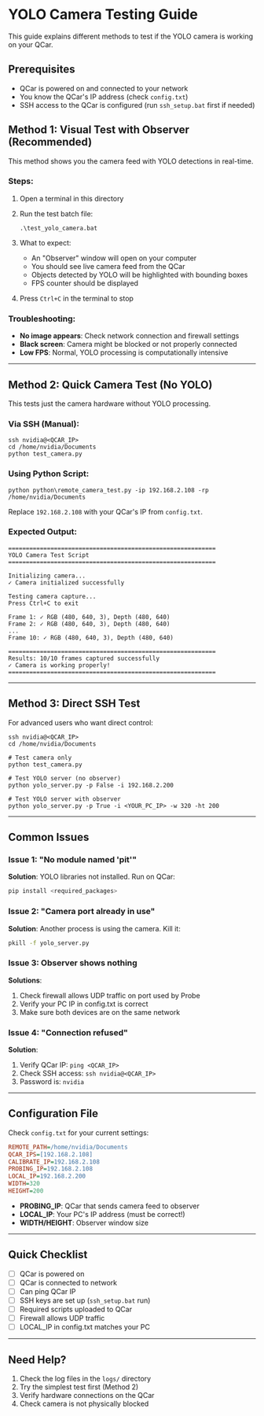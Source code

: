 # YOLO Camera Testing Guide

This guide explains different methods to test if the YOLO camera is working on your QCar.

## Prerequisites

- QCar is powered on and connected to your network
- You know the QCar's IP address (check `config.txt`)
- SSH access to the QCar is configured (run `ssh_setup.bat` first if needed)

## Method 1: Visual Test with Observer (Recommended)

This method shows you the camera feed with YOLO detections in real-time.

### Steps:

1. Open a terminal in this directory
2. Run the test batch file:
   ```batch
   .\test_yolo_camera.bat
   ```

3. What to expect:
   - An "Observer" window will open on your computer
   - You should see live camera feed from the QCar
   - Objects detected by YOLO will be highlighted with bounding boxes
   - FPS counter should be displayed

4. Press `Ctrl+C` in the terminal to stop

### Troubleshooting:
- **No image appears**: Check network connection and firewall settings
- **Black screen**: Camera might be blocked or not properly connected
- **Low FPS**: Normal, YOLO processing is computationally intensive

---

## Method 2: Quick Camera Test (No YOLO)

This tests just the camera hardware without YOLO processing.

### Via SSH (Manual):

```batch
ssh nvidia@<QCAR_IP>
cd /home/nvidia/Documents
python test_camera.py
```

### Using Python Script:

```batch
python python\remote_camera_test.py -ip 192.168.2.108 -rp /home/nvidia/Documents
```

Replace `192.168.2.108` with your QCar's IP from `config.txt`.

### Expected Output:
```
===========================================================
YOLO Camera Test Script
===========================================================

Initializing camera...
✓ Camera initialized successfully

Testing camera capture...
Press Ctrl+C to exit

Frame 1: ✓ RGB (480, 640, 3), Depth (480, 640)
Frame 2: ✓ RGB (480, 640, 3), Depth (480, 640)
...
Frame 10: ✓ RGB (480, 640, 3), Depth (480, 640)

===========================================================
Results: 10/10 frames captured successfully
✓ Camera is working properly!
===========================================================
```

---

## Method 3: Direct SSH Test

For advanced users who want direct control:

```batch
ssh nvidia@<QCAR_IP>
cd /home/nvidia/Documents

# Test camera only
python test_camera.py

# Test YOLO server (no observer)
python yolo_server.py -p False -i 192.168.2.200

# Test YOLO server with observer
python yolo_server.py -p True -i <YOUR_PC_IP> -w 320 -ht 200
```

---

## Common Issues

### Issue 1: "No module named 'pit'"
**Solution**: YOLO libraries not installed. Run on QCar:
```bash
pip install <required_packages>
```

### Issue 2: "Camera port already in use"
**Solution**: Another process is using the camera. Kill it:
```bash
pkill -f yolo_server.py
```

### Issue 3: Observer shows nothing
**Solutions**:
1. Check firewall allows UDP traffic on port used by Probe
2. Verify your PC IP in config.txt is correct
3. Make sure both devices are on the same network

### Issue 4: "Connection refused"
**Solution**: 
1. Verify QCar IP: `ping <QCAR_IP>`
2. Check SSH access: `ssh nvidia@<QCAR_IP>`
3. Password is: `nvidia`

---

## Configuration File

Check `config.txt` for your current settings:

```ini
REMOTE_PATH=/home/nvidia/Documents
QCAR_IPS=[192.168.2.108]
CALIBRATE_IP=192.168.2.108
PROBING_IP=192.168.2.108
LOCAL_IP=192.168.2.200
WIDTH=320
HEIGHT=200
```

- **PROBING_IP**: QCar that sends camera feed to observer
- **LOCAL_IP**: Your PC's IP address (must be correct!)
- **WIDTH/HEIGHT**: Observer window size

---

## Quick Checklist

- [ ] QCar is powered on
- [ ] QCar is connected to network
- [ ] Can ping QCar IP
- [ ] SSH keys are set up (`ssh_setup.bat` run)
- [ ] Required scripts uploaded to QCar
- [ ] Firewall allows UDP traffic
- [ ] LOCAL_IP in config.txt matches your PC

---

## Need Help?

1. Check the log files in the `logs/` directory
2. Try the simplest test first (Method 2)
3. Verify hardware connections on the QCar
4. Check camera is not physically blocked
